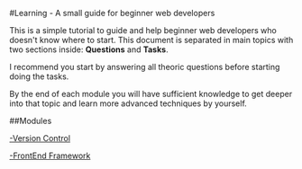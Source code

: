 #Learning - A small guide for beginner web developers

This is a simple tutorial to guide and help beginner web developers who doesn't know where to start.
This document is separated in main topics with two sections inside: **Questions** and **Tasks**.

I recommend you start by answering all theoric questions before starting doing the tasks.

By the end of each module you will have sufficient knowledge to get deeper into that topic and learn more advanced techniques by yourself.

##Modules

[-Version Control](/version-control/README.md)

[-FrontEnd Framework](/front-end-framework/README.md)
